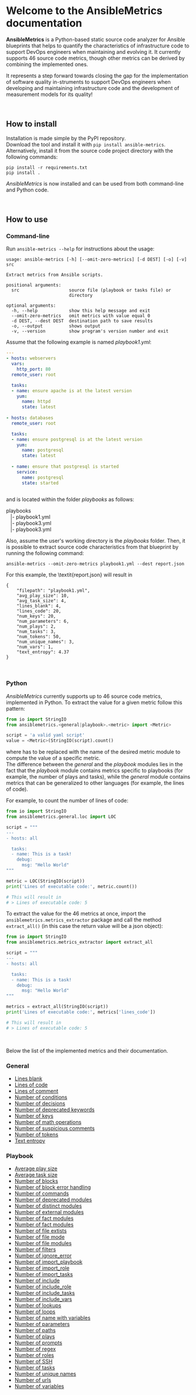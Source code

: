 # Welcome to the AnsibleMetrics documentation

**AnsibleMetrics** is a Python-based static source code analyzer for Ansible blueprints that helps to quantify the characteristics of infrastructure code to support DevOps engineers when maintaining and evolving it. 
It currently supports 46 source code metrics, though other metrics can be derived by combining the implemented ones.

It represents a step forward towards closing the gap for the implementation of software quality in-struments to support DevOps engineers when developing and maintaining infrastructure code and the development of measurement models for its quality!


<br>

## How to install

Installation is made simple by the PyPI repository. <br>
Download the tool and install it with ```pip install ansible-metrics```.<br>
Alternatively, install it from the source code project directory with the following commands:

```
pip install -r requirements.txt
pip install .
```

*AnsibleMetrics* is now installed and can be used from both command-line and Python code.

<br>

## How to use

### **Command-line**

Run ```ansible-metrics --help``` for instructions about the usage:

```
usage: ansible-metrics [-h] [--omit-zero-metrics] [-d DEST] [-o] [-v] src

Extract metrics from Ansible scripts.

positional arguments:
  src                   source file (playbook or tasks file) or
                        directory

optional arguments:
  -h, --help            show this help message and exit
  --omit-zero-metrics   omit metrics with value equal 0
  -d DEST, --dest DEST  destination path to save results
  -o, --output          shows output
  -v, --version         show program's version number and exit
```

Assume that the following example is named *playbook1.yml*:

```yaml
---
- hosts: webservers
  vars:
    http_port: 80
  remote_user: root

  tasks:
  - name: ensure apache is at the latest version
    yum:
      name: httpd
      state: latest
      
- hosts: databases
  remote_user: root

  tasks:
  - name: ensure postgresql is at the latest version
    yum:
      name: postgresql
      state: latest
      
  - name: ensure that postgresql is started
    service:
      name: postgresql
      state: started
      
```

and is located within the folder *playbooks* as follows:

playbooks <br>
&nbsp;&nbsp;&nbsp;|- playbook1.yml <br>
&nbsp;&nbsp;&nbsp;|- playbook3.yml <br>
&nbsp;&nbsp;&nbsp;|- playbook3.yml <br>


Also, assume the user's working directory is the *playbooks* folder. Then, it is possible to extract source code characteristics from that blueprint by running the following command:

```ansible-metrics --omit-zero-metrics playbook1.yml --dest report.json```

For this example, the \textit{report.json} will result in 

```
{
    "filepath": "playbook1.yml",
    "avg_play_size": 10,
    "avg_task_size": 4,
    "lines_blank": 4,
    "lines_code": 20,
    "num_keys": 20,
    "num_parameters": 6,
    "num_plays": 2,
    "num_tasks": 3,
    "num_tokens": 50,
    "num_unique_names": 3,
    "num_vars": 1,
    "text_entropy": 4.37
}
```

<br>

### **Python**

*AnsibleMetrics* currently supports up to 46 source code metrics, implemented in Python. 
To extract the value for a given metric follow this pattern:

```python
from io import StringIO
from ansiblemetrics.<general|playbook>.<metric> import <Metric>

script = 'a valid yaml script'
value = <Metric>(StringIO(script).count()
```

where <metric> has to be replaced with the name of the desired metric module to compute the value of a specific metric. <br>
The difference between the *general* and the *playbook* modules lies in the fact that the *playbook* module contains metrics specific to playbooks (for example, the number of plays and tasks), while the *general* module contains metrics that can be generalized to other languages (for example, the lines of code).

For example, to count the number of lines of code:

```python
from io import StringIO
from ansiblemetrics.general.loc import LOC

script = """
---
- hosts: all

  tasks:
  - name: This is a task!
    debug:
      msg: "Hello World"
"""

metric = LOC(StringIO(script))
print('Lines of executable code:', metric.count())

# This will result in 
# > Lines of executable code: 5
```


To extract the value for the 46 metrics at once,  import the ```ansiblemetrics.metrics_extractor``` package and call the method ```extract_all()``` (in this case the return value will be a json object):

```python
from io import StringIO
from ansiblemetrics.metrics_extractor import extract_all

script = """
---
- hosts: all

  tasks:
  - name: This is a task!
    debug:
      msg: "Hello World"
"""

metrics = extract_all(StringIO(script))
print('Lines of executable code:', metrics['lines_code'])

# This will result in 
# > Lines of executable code: 5
```


<br>

Below the list of the implemented metrics and their documentation.

### General

* [Lines blank](general/LinesBlank.md)
* [Lines of code](general/LinesCode.md)
* [Lines of comment](general/LinesComment.md)
* [Number of conditions](general/NumConditions.md)
* [Number of decisions](general/NumDecisions.md)
* [Number of deprecated keywords](general/NumDeprecatedKeywords.md)
* [Number of keys](general/NumKeys.md)
* [Number of math operations](general/NumMathOperations.md)
* [Number of suspicious comments](general/NumSuspiciousComments.md)
* [Number of tokens](general/NumTokens.md)
* [Text entropy](general/TextEntropy.md)


### Playbook

* [Average play size](playbook/AvgPlaySize.md)
* [Average task size](playbook/AvgTaskSize.md)
* [Number of blocks](playbook/NumBlocks.md)
* [Number of block error handling](playbook/NumBlocksErrorHandling.md)
* [Number of commands](playbook/NumCommands.md)
* [Number of deprecated modules](playbook/NumDeprecatedModules.md)
* [Number of distinct modules](playbook/NumDistinctModules.md)
* [Number of external modules](playbook/NumExternalModules.md)
* [Number of fact modules](playbook/NumFactModules.md)
* [Number of fact modules](playbook/NumFactModules.md)
* [Number of file extists](playbook/NumFileExists.md)
* [Number of file mode](playbook/NumFileMode.md)
* [Number of file modules](playbook/NumFileModules.md)
* [Number of filters](playbook/NumFilters.md)
* [Number of ignore_error](playbook/NumIgnoreErrors.md)
* [Number of import_playbook](playbook/NumImportPlaybook.md)
* [Number of import_role](playbook/NumImportRole.md)
* [Number of import_tasks](playbook/NumImportTasks.md)
* [Number of include](playbook/NumInclude.md)
* [Number of include_role](playbook/NumIncludeRole.md)
* [Number of include_tasks](playbook/NumIncludeTasks.md)
* [Number of include_vars](playbook/NumIncludeVars.md)
* [Number of lookups](playbook/NumLookups.md)
* [Number of loops](playbook/NumLoops.md)
* [Number of name with variables](playbook/NumNameWithVars.md)
* [Number of parameters](playbook/NumParameters.md)
* [Number of paths](playbook/NumPaths.md)
* [Number of plays](playbook/NumPlays.md)
* [Number of prompts](playbook/NumPrompts.md)
* [Number of regex](playbook/NumRegex.md)
* [Number of roles](playbook/NumRoles.md)
* [Number of SSH](playbook/NumAuthorizedKey.md)
* [Number of tasks](playbook/NumTasks.md)
* [Number of unique names](playbook/NumUniqueNames.md)
* [Number of urls](playbook/NumUri.md)
* [Number of variables](playbook/NumVars.md)

